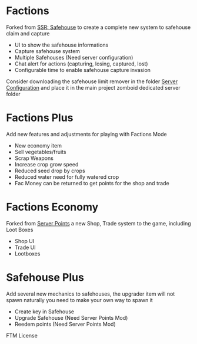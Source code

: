 # Factions

Forked from [SSR: Safehouse](https://steamcommunity.com/sharedfiles/filedetails/?id=1178772929&searchtext=Safehouse) to create a complete new system to safehouse claim and capture

- UI to show the safehouse informations
- Capture safehouse system
- Multiple Safehouses (Need server configuration)
- Chat alert for actions (capturing, losing, captured, lost)
- Configurable time to enable safehouse capture invasion

Consider downloading the safehouse limit remover in the folder [Server Configuration](https://github.com/LeandroTheDev/project_factions/tree/main/Server%20Configuration) and place it in the main project zomboid dedicated server folder

# Factions Plus

Add new features and adjustments for playing with Factions Mode

- New economy item
- Sell vegetables/fruits
- Scrap Weapons
- Increase crop grow speed
- Reduced seed drop by crops
- Reduced water need for fully watered crop
- Fac Money can be returned to get points for the shop and trade

# Factions Economy

Forked from [Server Points](https://steamcommunity.com/sharedfiles/filedetails/?id=2823055977&searchtext=Server+Points) a new Shop, Trade system to the game, including Loot Boxes

- Shop UI
- Trade UI
- Lootboxes

# Safehouse Plus

Add several new mechanics to safehouses, the upgrader item will not spawn naturally you need to make your own way to spawn it

- Create key in Safehouse
- Upgrade Safehouse (Need Server Points Mod)
- Reedem points (Need Server Points Mod)

FTM License